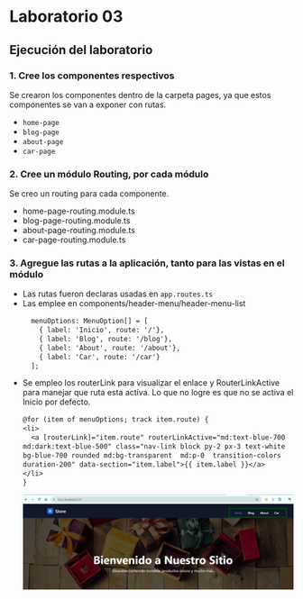 # Laboratorio 03

## Ejecución del laboratorio
### 1. Cree los componentes respectivos
Se crearon los componentes dentro de la carpeta pages, ya que estos componentes se van a exponer con rutas.
  - `home-page` 
  - `blog-page`
  - `about-page`
  - `car-page` 
### 2. Cree un módulo Routing, por cada módulo
Se creo un routing para cada componente.
  - home-page-routing.module.ts
  - blog-page-routing.module.ts
  - about-page-routing.module.ts 
  - car-page-routing.module.ts  
### 3. Agregue las rutas a la aplicación, tanto para las vistas en el módulo
- Las rutas fueron declaras usadas en `app.routes.ts`
- Las emplee en components/header-menu/header-menu-list
  ```
    menuOptions: MenuOption[] = [
      { label: 'Inicio', route: '/'},
      { label: 'Blog', route: '/blog'},
      { label: 'About', route: '/about'},
      { label: 'Car', route: '/car'}
    ];
  ```
- Se empleo los routerLink para visualizar el enlace y RouterLinkActive para manejar que ruta esta activa. Lo que no logre es que no se activa el Inicio por defecto.
  ```
  @for (item of menuOptions; track item.route) {
  <li>
    <a [routerLink]="item.route" routerLinkActive="md:text-blue-700 md:dark:text-blue-500" class="nav-link block py-2 px-3 text-white bg-blue-700 rounded md:bg-transparent  md:p-0  transition-colors duration-200" data-section="item.label">{{ item.label }}</a>
  </li>
  }
  ```
  ![Pantalla de menu](scream/scream-02.png)
